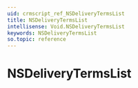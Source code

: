 ```yaml
---
uid: crmscript_ref_NSDeliveryTermsList
title: NSDeliveryTermsList
intellisense: Void.NSDeliveryTermsList
keywords: NSDeliveryTermsList
so.topic: reference
---
```


# NSDeliveryTermsList
